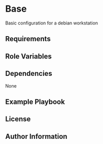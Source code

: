 Base
=========

Basic configuration for a debian workstation

Requirements
------------


Role Variables
--------------


Dependencies
------------

None

Example Playbook
----------------


License
-------


Author Information
------------------

